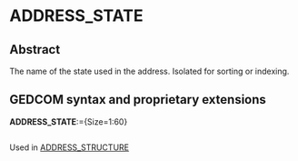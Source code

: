 ﻿<!-- licence GPL V2, cf https://github.com/TitiFix/geneweb -->
# ADDRESS_STATE
## Abstract
The name of the state used in the address. Isolated for sorting or indexing.


## GEDCOM syntax and proprietary extensions

**ADDRESS_STATE**:={Size=1:60}
<pre>
</pre>
Used in <a href=Ged.ADDRESS_STRUCTURE.md>ADDRESS_STRUCTURE</a><br />

